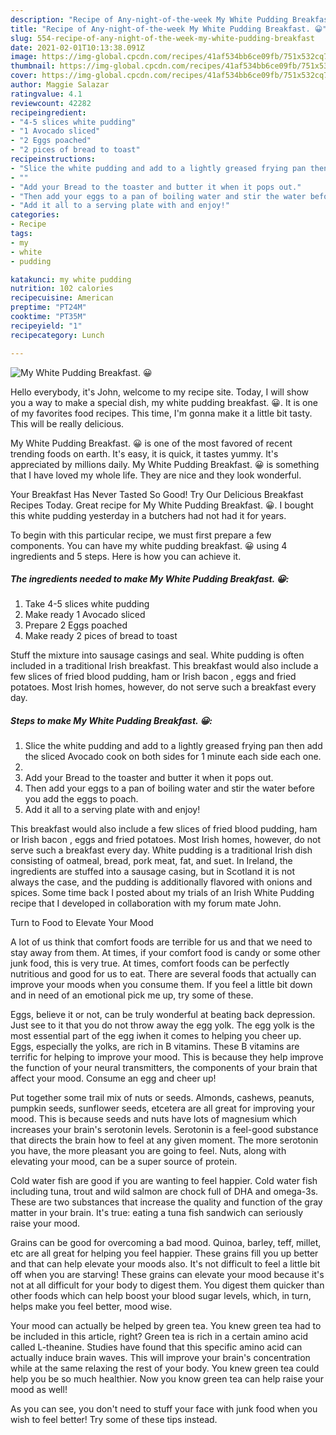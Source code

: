 ```yaml
---
description: "Recipe of Any-night-of-the-week My White Pudding Breakfast. 😀"
title: "Recipe of Any-night-of-the-week My White Pudding Breakfast. 😀"
slug: 554-recipe-of-any-night-of-the-week-my-white-pudding-breakfast
date: 2021-02-01T10:13:38.091Z
image: https://img-global.cpcdn.com/recipes/41af534bb6ce09fb/751x532cq70/my-white-pudding-breakfast-😀-recipe-main-photo.jpg
thumbnail: https://img-global.cpcdn.com/recipes/41af534bb6ce09fb/751x532cq70/my-white-pudding-breakfast-😀-recipe-main-photo.jpg
cover: https://img-global.cpcdn.com/recipes/41af534bb6ce09fb/751x532cq70/my-white-pudding-breakfast-😀-recipe-main-photo.jpg
author: Maggie Salazar
ratingvalue: 4.1
reviewcount: 42282
recipeingredient:
- "4-5 slices white pudding"
- "1 Avocado sliced"
- "2 Eggs poached"
- "2 pices of bread to toast"
recipeinstructions:
- "Slice the white pudding and add to a lightly greased frying pan then add the sliced Avocado cook on both sides for 1 minute each side each one."
- ""
- "Add your Bread to the toaster and butter it when it pops out."
- "Then add your eggs to a pan of boiling water and stir the water before you add the eggs to poach."
- "Add it all to a serving plate with and enjoy!"
categories:
- Recipe
tags:
- my
- white
- pudding

katakunci: my white pudding 
nutrition: 102 calories
recipecuisine: American
preptime: "PT24M"
cooktime: "PT35M"
recipeyield: "1"
recipecategory: Lunch

---
```



![My White Pudding Breakfast. 😀](https://img-global.cpcdn.com/recipes/41af534bb6ce09fb/751x532cq70/my-white-pudding-breakfast-😀-recipe-main-photo.jpg)

Hello everybody, it's John, welcome to my recipe site. Today, I will show you a way to make a special dish, my white pudding breakfast. 😀. It is one of my favorites food recipes. This time, I'm gonna make it a little bit tasty. This will be really delicious.

My White Pudding Breakfast. 😀 is one of the most favored of recent trending foods on earth. It's easy, it is quick, it tastes yummy. It's appreciated by millions daily. My White Pudding Breakfast. 😀 is something that I have loved my whole life. They are nice and they look wonderful.

Your Breakfast Has Never Tasted So Good! Try Our Delicious Breakfast Recipes Today. Great recipe for My White Pudding Breakfast. 😀. I bought this white pudding yesterday in a butchers had not had it for years.


To begin with this particular recipe, we must first prepare a few components. You can have my white pudding breakfast. 😀 using 4 ingredients and 5 steps. Here is how you can achieve it.

<!--inarticleads1-->

##### The ingredients needed to make My White Pudding Breakfast. 😀:

1. Take 4-5 slices white pudding
1. Make ready 1 Avocado sliced
1. Prepare 2 Eggs poached
1. Make ready 2 pices of bread to toast


Stuff the mixture into sausage casings and seal. White pudding is often included in a traditional Irish breakfast. This breakfast would also include a few slices of fried blood pudding, ham or Irish bacon , eggs and fried potatoes. Most Irish homes, however, do not serve such a breakfast every day. 

<!--inarticleads2-->

##### Steps to make My White Pudding Breakfast. 😀:

1. Slice the white pudding and add to a lightly greased frying pan then add the sliced Avocado cook on both sides for 1 minute each side each one.
1. 
1. Add your Bread to the toaster and butter it when it pops out.
1. Then add your eggs to a pan of boiling water and stir the water before you add the eggs to poach.
1. Add it all to a serving plate with and enjoy!


This breakfast would also include a few slices of fried blood pudding, ham or Irish bacon , eggs and fried potatoes. Most Irish homes, however, do not serve such a breakfast every day. White pudding is a traditional Irish dish consisting of oatmeal, bread, pork meat, fat, and suet. In Ireland, the ingredients are stuffed into a sausage casing, but in Scotland it is not always the case, and the pudding is additionally flavored with onions and spices. Some time back I posted about my trials of an Irish White Pudding recipe that I developed in collaboration with my forum mate John. 

Turn to Food to Elevate Your Mood


A lot of us think that comfort foods are terrible for us and that we need to stay away from them. At times, if your comfort food is candy or some other junk food, this is very true. At times, comfort foods can be perfectly nutritious and good for us to eat. There are several foods that actually can improve your moods when you consume them. If you feel a little bit down and in need of an emotional pick me up, try some of these.

Eggs, believe it or not, can be truly wonderful at beating back depression. Just see to it that you do not throw away the egg yolk. The egg yolk is the most essential part of the egg iwhen it comes to helping you cheer up. Eggs, especially the yolks, are rich in B vitamins. These B vitamins are terrific for helping to improve your mood. This is because they help improve the function of your neural transmitters, the components of your brain that affect your mood. Consume an egg and cheer up!

Put together some trail mix of nuts or seeds. Almonds, cashews, peanuts, pumpkin seeds, sunflower seeds, etcetera are all great for improving your mood. This is because seeds and nuts have lots of magnesium which increases your brain's serotonin levels. Serotonin is a feel-good substance that directs the brain how to feel at any given moment. The more serotonin you have, the more pleasant you are going to feel. Nuts, along with elevating your mood, can be a super source of protein.

Cold water fish are good if you are wanting to feel happier. Cold water fish including tuna, trout and wild salmon are chock full of DHA and omega-3s. These are two substances that increase the quality and function of the gray matter in your brain. It's true: eating a tuna fish sandwich can seriously raise your mood. 

Grains can be good for overcoming a bad mood. Quinoa, barley, teff, millet, etc are all great for helping you feel happier. These grains fill you up better and that can help elevate your moods also. It's not difficult to feel a little bit off when you are starving! These grains can elevate your mood because it's not at all difficult for your body to digest them. You digest them quicker than other foods which can help boost your blood sugar levels, which, in turn, helps make you feel better, mood wise.

Your mood can actually be helped by green tea. You knew green tea had to be included in this article, right? Green tea is rich in a certain amino acid called L-theanine. Studies have found that this specific amino acid can actually induce brain waves. This will improve your brain's concentration while at the same relaxing the rest of your body. You knew green tea could help you be so much healthier. Now you know green tea can help raise your mood as well!

As you can see, you don't need to stuff your face with junk food when you wish to feel better! Try  some  of  these  tips  instead.

